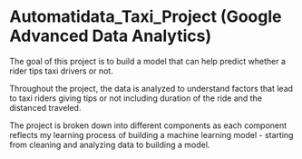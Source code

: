 # Automatidata_Taxi_Project (Google Advanced Data Analytics)

The goal of this project is to build a model that can help predict whether a rider tips taxi drivers or not. 

Throughout the project, the data is analyzed to understand factors that lead to taxi riders giving tips or not including duration of the ride and the distanced traveled.

The project is broken down into different components as each component reflects my learning process of building a machine learning model - starting from cleaning and analyzing data to building a model. 
